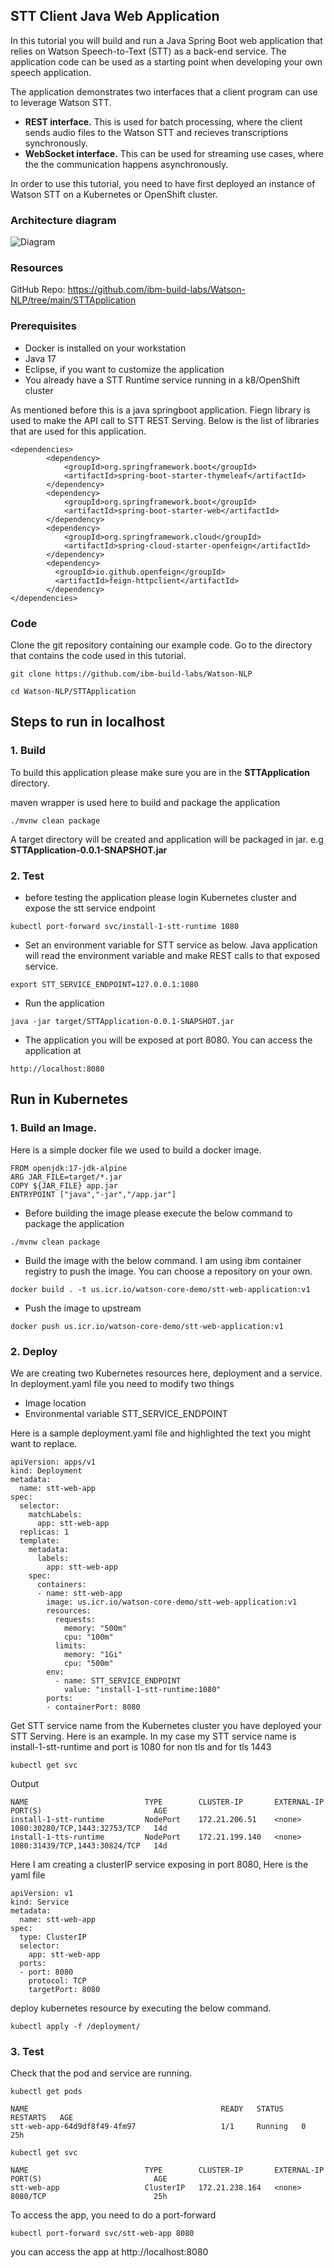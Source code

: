 ## STT Client Java Web Application
In this tutorial you will build and run a Java Spring Boot web application that relies on Watson Speech-to-Text (STT) as a back-end service. The application code can be used as a starting point when developing your own speech application.

The application demonstrates two interfaces that a client program can use to leverage Watson STT.
- **REST interface.** This is used for batch processing, where the client sends audio files to the Watson STT and recieves transcriptions synchronously.
- **WebSocket interface.** This can be used for streaming use cases, where the the communication happens asynchronously.

In order to use this tutorial, you need to have first deployed an instance of Watson STT on a Kubernetes or OpenShift cluster.

### Architecture diagram

![Diagram](architecture.png)
 
### Resources

GitHub Repo: https://github.com/ibm-build-labs/Watson-NLP/tree/main/STTApplication

### Prerequisites
- Docker is installed on your workstation
- Java 17
- Eclipse, if you want to customize the application
- You already have a STT Runtime service running in a k8/OpenShift cluster

As mentioned before this is a java springboot application. Fiegn library is used to make the API call to STT REST Serving. Below is the list of libraries that are used for this application.
```
<dependencies>
		<dependency>
			<groupId>org.springframework.boot</groupId>
			<artifactId>spring-boot-starter-thymeleaf</artifactId>
		</dependency>
		<dependency>
			<groupId>org.springframework.boot</groupId>
			<artifactId>spring-boot-starter-web</artifactId>
		</dependency>
		<dependency>
			<groupId>org.springframework.cloud</groupId>
			<artifactId>spring-cloud-starter-openfeign</artifactId>
		</dependency>
		<dependency>
		  <groupId>io.github.openfeign</groupId>
		  <artifactId>feign-httpclient</artifactId>
		</dependency>
</dependencies>
```
### Code
Clone the git repository containing our example code. Go to the directory that contains the code used in this tutorial.
```
git clone https://github.com/ibm-build-labs/Watson-NLP
```
```
cd Watson-NLP/STTApplication
```

## Steps to run in localhost

### 1. Build
To build this application please make sure you are in the **STTApplication** directory.

maven wrapper is used here to build and package the application
```
./mvnw clean package
```
A target directory will be created and application will be packaged in jar. e.g **STTApplication-0.0.1-SNAPSHOT.jar**

### 2. Test
- before testing the application please login Kubernetes cluster and expose the stt service endpoint
```
kubectl port-forward svc/install-1-stt-runtime 1080
```
- Set an environment variable for STT service as below. Java application will read the environment variable and make REST calls to that exposed service.
```
export STT_SERVICE_ENDPOINT=127.0.0.1:1080
```
- Run the application
```
java -jar target/STTApplication-0.0.1-SNAPSHOT.jar
```
- The application you will be exposed at port 8080. You can access the application at
```
http://localhost:8080
```

## Run in Kubernetes
### 1. Build an Image.
Here is a simple docker file we used to build a docker image.
```
FROM openjdk:17-jdk-alpine
ARG JAR_FILE=target/*.jar
COPY ${JAR_FILE} app.jar
ENTRYPOINT ["java","-jar","/app.jar"]
```
- Before building the image please execute the below command to package the application
```
./mvnw clean package
```

- Build the image with the below command. I am using ibm container registry to push the image. You can choose a repository on your own.
```
docker build . -t us.icr.io/watson-core-demo/stt-web-application:v1
```
- Push the image to upstream
```
docker push us.icr.io/watson-core-demo/stt-web-application:v1
```
### 2. Deploy
We are creating two Kubernetes resources here, deployment and a service. In deployment.yaml file you need to modify two things
 - Image location
 - Environmental variable STT_SERVICE_ENDPOINT

Here is a sample deployment.yaml file and highlighted the text you might want to replace.
```
apiVersion: apps/v1
kind: Deployment
metadata:
  name: stt-web-app
spec:
  selector:
    matchLabels:
      app: stt-web-app
  replicas: 1
  template:
    metadata:
      labels:
        app: stt-web-app
    spec:
      containers:
      - name: stt-web-app
        image: us.icr.io/watson-core-demo/stt-web-application:v1
        resources:
          requests:
            memory: "500m"
            cpu: "100m"
          limits:
            memory: "1Gi"
            cpu: "500m"
        env:
          - name: STT_SERVICE_ENDPOINT
            value: "install-1-stt-runtime:1080"
        ports:
        - containerPort: 8080
```

Get STT service name from the Kubernetes cluster you have deployed your STT Serving. Here is an example. In my case my STT service name is install-1-stt-runtime and port is 1080 for non tls and for tls 1443
```
kubectl get svc 
```
Output
```
NAME                          TYPE        CLUSTER-IP       EXTERNAL-IP   PORT(S)                         AGE
install-1-stt-runtime         NodePort    172.21.206.51    <none>        1080:30280/TCP,1443:32753/TCP   14d
install-1-tts-runtime         NodePort    172.21.199.140   <none>        1080:31439/TCP,1443:30824/TCP   14d
```

Here I am creating a clusterIP service exposing in port 8080, Here is the yaml file
```
apiVersion: v1
kind: Service
metadata:
  name: stt-web-app
spec:
  type: ClusterIP
  selector:
    app: stt-web-app
  ports:
  - port: 8080
    protocol: TCP
    targetPort: 8080
```

deploy kubernetes resource by executing the below command.
```
kubectl apply -f /deployment/
```
### 3. Test 

Check that the pod and service are running.
```
kubectl get pods
```
```
NAME                                           READY   STATUS    RESTARTS   AGE
stt-web-app-64d9df8f49-4fm97                   1/1     Running   0          25h
```
```
kubectl get svc 
```
```
NAME                          TYPE        CLUSTER-IP       EXTERNAL-IP   PORT(S)                         AGE
stt-web-app                   ClusterIP   172.21.238.164   <none>        8080/TCP                        25h
```

To access the app, you need to do a port-forward
```
kubectl port-forward svc/stt-web-app 8080
```

you can access the app at http://localhost:8080
